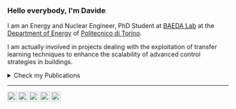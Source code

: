 
### Hello everybody, I'm Davide


I am an Energy and Nuclear Engineer, PhD Student at [BAEDA Lab](https://www.baeda.polito.it/) at the [Department of Energy](https://www.denerg.polito.it/) of [Politecnico di Torino](https://www.polito.it/). 

I am actually involved in projects dealing with the exploitation of transfer learning techniques to enhance the scalability of advanced control strategies in buildings.

<details>
  <summary>Check my Publications</summary>
  <br>

JOURNAL PUBLICATIONS:
  
Coraci, D.; Brandi, S.; Hong, T.; Capozzoli, A. An innovative heterogeneous transfer learning framework to enhance the scalability of deep reinforcement learning controllers in buildings with 
integrated energy systems. Accepted for publication in Building Simulation (2024).

Coraci, D.; Brandi, S.; Capozzoli, A. Effective pre-training of a deep reinforcement learning agent by means of long short-term memory models for thermal energy management in buildings. 
Energy Conversion and Management, 291, 117303 (2023). https://doi.org/10.1016/j.enconman.2023.117303.

Coraci, D.; Brandi, S.; Hong, T.; Capozzoli, A. Online transfer learning strategy for enhancing the scalability and deployment of deep reinforcement learning control in smart buildings. 
Applied Energy, 333, 120598 (2023). https://doi.org/10.1016/j.apenergy.2022.120598.

Deltetto, D.; Coraci, D.; Pinto, G.; Piscitelli, M.S.; Capozzoli, A. Exploring the Potentialities of Deep Reinforcement Learning for Incentive-Based Demand Response in a Cluster of Small Commercial Buildings. 
Energies, 14, 2933 (2021). https://doi.org/10.3390/en14102933.

Coraci, D.; Brandi, S.; Piscitelli, M.S.; Capozzoli, A. Online Implementation of a Soft Actor-Critic Agent to Enhance Indoor Temperature Control and Energy Efficiency in Buildings. Energies, 14, 997 (2021). 
https://doi.org/10.3390/en14040997.

CONFERENCES PUBLICATIONS:

Silvestri, A.; Coraci, D.; Wu, D.; Borkowski, E; Schlueter, A. Comparison of two deep reinforcement learning algorithms towards an optimal policy for smart building thermal control. Journal of Physics: 
Conference Series (CISBAT 23), vol 2600, 7, 072011 (2023). https://dx.doi.org/10.1088/1742-6596/2600/7/072011

Coraci, D.; Brandi, S.; Capozzoli, A. Effective pre-training of a Deep Reinforcement Learning agent by means of Long Short-Term Memory models for thermal energy management in buildings. In: 17th Conference on 
Sustainable Development of Energy, Water and Environment Systems (SDEWES) (2022).

Brandi, S.; Coraci, D.; Borello, D.; Capozzoli, A. Energy Management of a Residential Heating System Through Deep Reinforcement Learning. In: Littlewood, J.R., Howlett, R.J., Jain, L.C. (eds) Sustainability in Energy and Buildings 2021. 
Smart Innovation, Systems and Technologies, vol 263 (2022) Springer, Singapore. https://doi.org/10.1007/978-981-16-6269-0_28
   <br>
</details>


<hr>

[<img align="left" alt="Davide Coraci | Github" width="22px" src="https://cdn.jsdelivr.net/npm/simple-icons@v3/icons/github.svg" />][github]
[<img align="left" alt="Davide Coraci | LinkedIn" width="22px" src="https://cdn.jsdelivr.net/npm/simple-icons@v3/icons/linkedin.svg" />][linkedin]
[<img align="left" alt="Davide Coraci | Research Gate" width="22px" src="https://cdn.jsdelivr.net/npm/simple-icons@v3/icons/researchgate.svg" />][researchgate]
[<img align="left" alt="Davide Coraci | Google Scholar" width="22px" src="https://cdn.jsdelivr.net/npm/simple-icons@v3/icons/googlescholar.svg" />][googlescholar]
[<img align="left" alt="Davide Coraci | Gmail" width="22px" src="https://cdn.jsdelivr.net/npm/simple-icons@v3/icons/gmail.svg" />][gmail]


[googlescholar]: https://scholar.google.com/citations?user=GvuNb0UAAAAJ&hl=it
[gmail]: mailto:coracidavide96@gmail.com
[github]: https://github.com/davidecoraci
[linkedin]: https://www.linkedin.com/in/davide-coraci-729177153/
[researchgate]: https://www.researchgate.net/profile/Davide-Coraci

